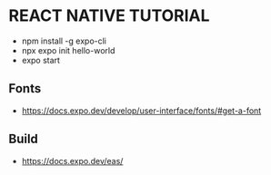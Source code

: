 # REACT NATIVE TUTORIAL

- npm install -g expo-cli
- npx expo init hello-world
- expo start

## Fonts 

- https://docs.expo.dev/develop/user-interface/fonts/#get-a-font

## Build

- https://docs.expo.dev/eas/

